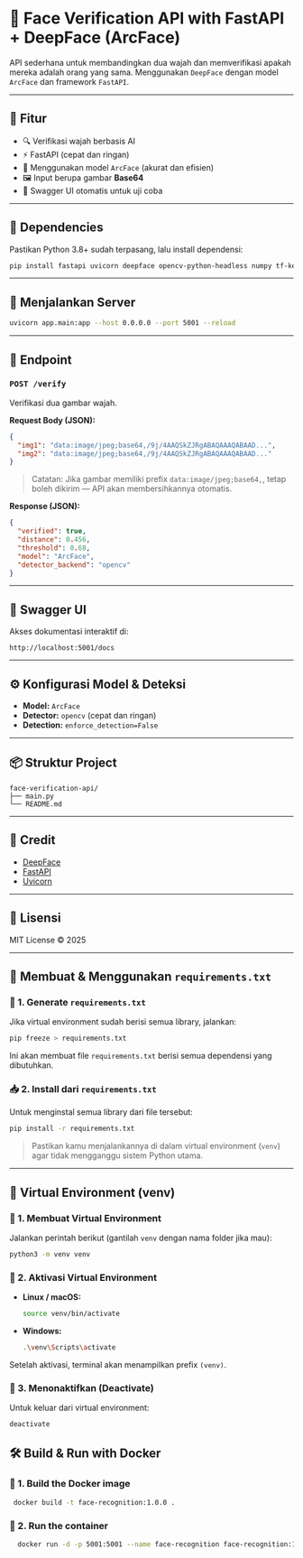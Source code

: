 
# 🧠 Face Verification API with FastAPI + DeepFace (ArcFace)

API sederhana untuk membandingkan dua wajah dan memverifikasi apakah mereka adalah orang yang sama. Menggunakan `DeepFace` dengan model `ArcFace` dan framework `FastAPI`.

---

## 🚀 Fitur

- 🔍 Verifikasi wajah berbasis AI
- ⚡ FastAPI (cepat dan ringan)
- 🎯 Menggunakan model `ArcFace` (akurat dan efisien)
- 🖼️ Input berupa gambar **Base64**
- 🧪 Swagger UI otomatis untuk uji coba

---

## 🧰 Dependencies

Pastikan Python 3.8+ sudah terpasang, lalu install dependensi:

```bash
pip install fastapi uvicorn deepface opencv-python-headless numpy tf-keras websockets
```

---

## 🏁 Menjalankan Server

```bash
uvicorn app.main:app --host 0.0.0.0 --port 5001 --reload
```

---

## 🔬 Endpoint

### `POST /verify`

Verifikasi dua gambar wajah.

**Request Body (JSON):**
```json
{
  "img1": "data:image/jpeg;base64,/9j/4AAQSkZJRgABAQAAAQABAAD...",
  "img2": "data:image/jpeg;base64,/9j/4AAQSkZJRgABAQAAAQABAAD..."
}
```

> Catatan: Jika gambar memiliki prefix `data:image/jpeg;base64,`, tetap boleh dikirim — API akan membersihkannya otomatis.

**Response (JSON):**
```json
{
  "verified": true,
  "distance": 0.456,
  "threshold": 0.68,
  "model": "ArcFace",
  "detector_backend": "opencv"
}
```

---

## 🧪 Swagger UI

Akses dokumentasi interaktif di:
```
http://localhost:5001/docs
```

---

## ⚙️ Konfigurasi Model & Deteksi

- **Model:** `ArcFace`
- **Detector:** `opencv` (cepat dan ringan)
- **Detection:** `enforce_detection=False`

---

## 📦 Struktur Project

```
face-verification-api/
├── main.py
└── README.md
```

---

## 🧠 Credit

- [DeepFace](https://github.com/serengil/deepface)
- [FastAPI](https://fastapi.tiangolo.com/)
- [Uvicorn](https://www.uvicorn.org/)

---

## 📌 Lisensi

MIT License © 2025


---

## 📄 Membuat & Menggunakan `requirements.txt`

### 🎯 1. Generate `requirements.txt`
Jika virtual environment sudah berisi semua library, jalankan:

```bash
pip freeze > requirements.txt
```

Ini akan membuat file `requirements.txt` berisi semua dependensi yang dibutuhkan.

### 📥 2. Install dari `requirements.txt`

Untuk menginstal semua library dari file tersebut:

```bash
pip install -r requirements.txt
```

> Pastikan kamu menjalankannya di dalam virtual environment (`venv`) agar tidak mengganggu sistem Python utama.



---

## 🧪 Virtual Environment (venv)

### 🔧 1. Membuat Virtual Environment

Jalankan perintah berikut (gantilah `venv` dengan nama folder jika mau):

```bash
python3 -m venv venv
```

### 🚀 2. Aktivasi Virtual Environment

- **Linux / macOS:**
  ```bash
  source venv/bin/activate
  ```

- **Windows:**
  ```bash
  .\venv\Scripts\activate
  ```

Setelah aktivasi, terminal akan menampilkan prefix `(venv)`.

### 🛑 3. Menonaktifkan (Deactivate)

Untuk keluar dari virtual environment:

```bash
deactivate
```

## 🛠️ Build & Run with Docker

### 🔧 1. Build the Docker image
 ```bash
  docker build -t face-recognition:1.0.0 .
  ```

### 🚀 2. Run the container
```bash
  docker run -d -p 5001:5001 --name face-recognition face-recognition:1.0.0
  ```
